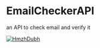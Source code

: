# EmailCheckerAPI
an API to check email and verify it

[![HmzhDubh](https://circleci.com/gh/HmzhDubh/EmailCheckerAPI.svg?style=svg)](https://github.com/HmzhDubh/EmailCheckerAPI)
